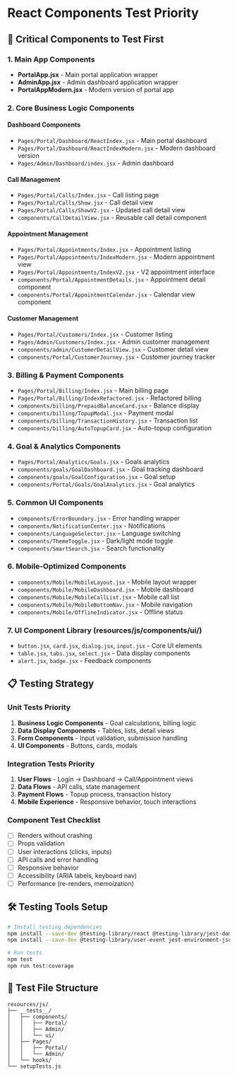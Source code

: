 # React Components Test Priority

## 🎯 Critical Components to Test First

### 1. **Main App Components**
- **PortalApp.jsx** - Main portal application wrapper
- **AdminApp.jsx** - Admin dashboard application wrapper
- **PortalAppModern.jsx** - Modern version of portal app

### 2. **Core Business Logic Components**

#### Dashboard Components
- `Pages/Portal/Dashboard/ReactIndex.jsx` - Main portal dashboard
- `Pages/Portal/Dashboard/ReactIndexModern.jsx` - Modern dashboard version
- `Pages/Admin/Dashboard/index.jsx` - Admin dashboard

#### Call Management
- `Pages/Portal/Calls/Index.jsx` - Call listing page
- `Pages/Portal/Calls/Show.jsx` - Call detail view
- `Pages/Portal/Calls/ShowV2.jsx` - Updated call detail view
- `components/CallDetailView.jsx` - Reusable call detail component

#### Appointment Management
- `Pages/Portal/Appointments/Index.jsx` - Appointment listing
- `Pages/Portal/Appointments/IndexModern.jsx` - Modern appointment view
- `Pages/Portal/Appointments/IndexV2.jsx` - V2 appointment interface
- `components/Portal/AppointmentDetails.jsx` - Appointment detail component
- `components/Portal/AppointmentCalendar.jsx` - Calendar view component

#### Customer Management
- `Pages/Portal/Customers/Index.jsx` - Customer listing
- `Pages/Admin/Customers/Index.jsx` - Admin customer management
- `components/admin/CustomerDetailView.jsx` - Customer detail view
- `components/Portal/CustomerJourney.jsx` - Customer journey tracker

### 3. **Billing & Payment Components**
- `Pages/Portal/Billing/Index.jsx` - Main billing page
- `Pages/Portal/Billing/IndexRefactored.jsx` - Refactored billing
- `components/billing/PrepaidBalanceCard.jsx` - Balance display
- `components/billing/TopupModal.jsx` - Payment modal
- `components/billing/TransactionHistory.jsx` - Transaction list
- `components/billing/AutoTopupCard.jsx` - Auto-topup configuration

### 4. **Goal & Analytics Components**
- `Pages/Portal/Analytics/Goals.jsx` - Goals analytics
- `components/goals/GoalDashboard.jsx` - Goal tracking dashboard
- `components/goals/GoalConfiguration.jsx` - Goal setup
- `components/Portal/Goals/GoalAnalytics.jsx` - Goal analytics

### 5. **Common UI Components**
- `components/ErrorBoundary.jsx` - Error handling wrapper
- `components/NotificationCenter.jsx` - Notifications
- `components/LanguageSelector.jsx` - Language switching
- `components/ThemeToggle.jsx` - Dark/light mode toggle
- `components/SmartSearch.jsx` - Search functionality

### 6. **Mobile-Optimized Components**
- `components/Mobile/MobileLayout.jsx` - Mobile layout wrapper
- `components/Mobile/MobileDashboard.jsx` - Mobile dashboard
- `components/Mobile/MobileCallList.jsx` - Mobile call list
- `components/Mobile/MobileBottomNav.jsx` - Mobile navigation
- `components/Mobile/OfflineIndicator.jsx` - Offline status

### 7. **UI Component Library** (resources/js/components/ui/)
- `button.jsx`, `card.jsx`, `dialog.jsx`, `input.jsx` - Core UI elements
- `table.jsx`, `tabs.jsx`, `select.jsx` - Data display components
- `alert.jsx`, `badge.jsx` - Feedback components

## 📋 Testing Strategy

### Unit Tests Priority
1. **Business Logic Components** - Goal calculations, billing logic
2. **Data Display Components** - Tables, lists, detail views
3. **Form Components** - Input validation, submission handling
4. **UI Components** - Buttons, cards, modals

### Integration Tests Priority
1. **User Flows** - Login → Dashboard → Call/Appointment views
2. **Data Flows** - API calls, state management
3. **Payment Flows** - Topup process, transaction history
4. **Mobile Experience** - Responsive behavior, touch interactions

### Component Test Checklist
- [ ] Renders without crashing
- [ ] Props validation
- [ ] User interactions (clicks, inputs)
- [ ] API calls and error handling
- [ ] Responsive behavior
- [ ] Accessibility (ARIA labels, keyboard nav)
- [ ] Performance (re-renders, memoization)

## 🛠️ Testing Tools Setup
```bash
# Install testing dependencies
npm install --save-dev @testing-library/react @testing-library/jest-dom
npm install --save-dev @testing-library/user-event jest-environment-jsdom

# Run tests
npm test
npm run test:coverage
```

## 📁 Test File Structure
```
resources/js/
├── __tests__/
│   ├── components/
│   │   ├── Portal/
│   │   ├── Admin/
│   │   └── ui/
│   ├── Pages/
│   │   ├── Portal/
│   │   └── Admin/
│   └── hooks/
└── setupTests.js
```